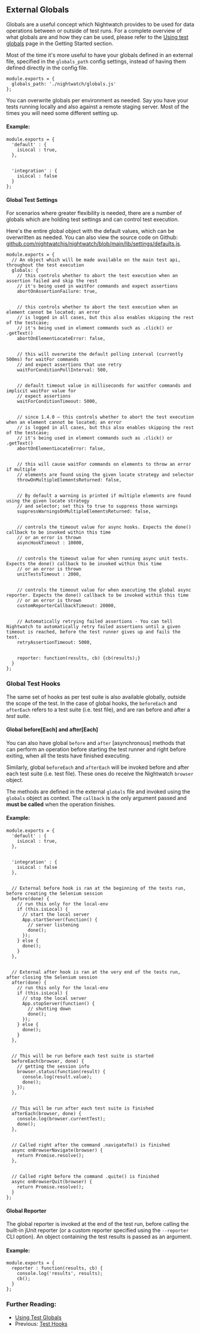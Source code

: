## External Globals

Globals are a useful concept which Nightwatch provides to be used for data operations between or outside of test runs. For a complete overview of what globals are and how they can be used, please refer to the [Using test globals](https://v2.nightwatchjs.org/guide/using-nightwatch/concepts.html#using-test-globals) page in the Getting Started section. 

Most of the time it's more useful to have your globals defined in an external file, specified in the `globals_path` config settings, instead of having them defined directly in the config file.

<div class="sample-test"><pre class="line-numbers"><code class="language-javascript">module.exports = {
  globals_path: './nightwatch/globals.js'
};</code></pre></div>

You can overwrite globals per environment as needed. Say you have your tests running locally and also against a remote staging server. Most of the times you will need some different setting up.

#### Example:
<div class="sample-test"><pre class="line-numbers"><code class="language-javascript">module.exports = {
  'default' : {
    isLocal : true,
  },
  <br>
  'integration' : {
    isLocal : false
  }
};</code></pre></div>

#### Global Test Settings

For scenarios where greater flexibility is needed, there are a number of globals which are holding test settings and can control test execution.

Here's the entire global object with the default values, which can be overwritten as needed. You can also view the source code on Github: [github.com/nightwatchjs/nightwatch/blob/main/lib/settings/defaults.js](https://github.com/nightwatchjs/nightwatch/blob/main/lib/settings/defaults.js).

<div class="sample-test">

<pre class="line-numbers"><code class="language-javascript">module.exports = {
  // An object which will be made available on the main test api, throughout the test execution
  globals: {
    // this controls whether to abort the test execution when an assertion failed and skip the rest
    // it's being used in waitFor commands and expect assertions
    abortOnAssertionFailure: true,
    <br>
    // this controls whether to abort the test execution when an element cannot be located; an error
    // is logged in all cases, but this also enables skipping the rest of the testcase;
    // it's being used in element commands such as .click() or .getText()
    abortOnElementLocateError: false,
    <br>
    // this will overwrite the default polling interval (currently 500ms) for waitFor commands
    // and expect assertions that use retry
    waitForConditionPollInterval: 500,
    <br>
    // default timeout value in milliseconds for waitFor commands and implicit waitFor value for
    // expect assertions
    waitForConditionTimeout: 5000,
    <br>
    // since 1.4.0 – this controls whether to abort the test execution when an element cannot be located; an error
    // is logged in all cases, but this also enables skipping the rest of the testcase;
    // it's being used in element commands such as .click() or .getText()
    abortOnElementLocateError: false,
    <br>
    // this will cause waitFor commands on elements to throw an error if multiple
    // elements are found using the given locate strategy and selector
    throwOnMultipleElementsReturned: false,
    <br>
    // By default a warning is printed if multiple elements are found using the given locate strategy
    // and selector; set this to true to suppress those warnings
    suppressWarningsOnMultipleElementsReturned: false,
    <br>
    // controls the timeout value for async hooks. Expects the done() callback to be invoked within this time
    // or an error is thrown
    asyncHookTimeout : 10000,
    <br>
    // controls the timeout value for when running async unit tests. Expects the done() callback to be invoked within this time
    // or an error is thrown
    unitTestsTimeout : 2000,
    <br>
    // controls the timeout value for when executing the global async reporter. Expects the done() callback to be invoked within this time
    // or an error is thrown
    customReporterCallbackTimeout: 20000,
    <br>
    // Automatically retrying failed assertions - You can tell Nightwatch to automatically retry failed assertions until a given timeout is reached, before the test runner gives up and fails the test.
    retryAssertionTimeout: 5000,
    <br>
    reporter: function(results, cb) {cb(results);}
  }
};</code></pre>

</div>

### Global Test Hooks
The same set of hooks as per test suite is also available globally, outside the scope of the test. In the case of global hooks, the `beforeEach` and `afterEach` refers to a test suite (i.e. test file), and are ran before and after a _test suite_.

#### Global before[Each] and after[Each]

You can also have global `before` and `after` [asynchronous] methods that can perform an operation before starting the test runner and right before exiting, when all the tests have finished executing.

Similarly, global `beforeEach` and `afterEach` will be invoked before and after each test suite (i.e. test file). These ones do receive the Nightwatch `browser` object.

The methods are defined in the external `globals` file and invoked using the `globals` object as context. The `callback` is the only argument passed and **must be called** when the operation finishes.

#### Example:
<div class="sample-test"><pre class="line-numbers"><code class="language-javascript">module.exports = {
  'default' : {
    isLocal : true,
  },
  <br>
  'integration' : {
    isLocal : false
  },
  <br>
  // External before hook is ran at the beginning of the tests run, before creating the Selenium session
  before(done) {
    // run this only for the local-env
    if (this.isLocal) {
      // start the local server
      App.startServer(function() {
        // server listening
        done();
      });
    } else {
      done();
    }
  },
  <br>
  // External after hook is ran at the very end of the tests run, after closing the Selenium session
  after(done) {
    // run this only for the local-env
    if (this.isLocal) {
      // stop the local server
      App.stopServer(function() {
        // shutting down
        done();
      });
    } else {
      done();
    }
  },
  <br>
  // This will be run before each test suite is started
  beforeEach(browser, done) {
    // getting the session info
    browser.status(function(result) {
      console.log(result.value);
      done();
    });
  },
  <br>
  // This will be run after each test suite is finished
  afterEach(browser, done) {
    console.log(browser.currentTest);
    done();
  },
  <br>
  // Called right after the command .navigateTo() is finished
  async onBrowserNavigate(browser) {
    return Promise.resolve();
  },
  <br>
  // Called right before the command .quite() is finished
  async onBrowserQuit(browser) {
    return Promise.resolve();
  }
};</code></pre></div>

#### Global Reporter
The global reporter is invoked at the end of the test run, before calling the built-in jUnit reporter (or a custom reporter specified using the `--reporter` CLI option). An object containing the test results is passed as an argument.

#### Example:
<div class="sample-test">
<pre class="line-numbers"><code class="language-javascript">module.exports = {
  reporter : function(results, cb) {
    console.log('results', results);
    cb();
  }
};</code></pre>
</div>

### Further Reading:
- [Using Test Globals](https://nightwatchjs.org/guide/using-nightwatch/concepts.html#using-test-globals)
- Previous: [Test Hooks](https://nightwatchjs.org/guide/using-nightwatch/using-test-hooks.html)
